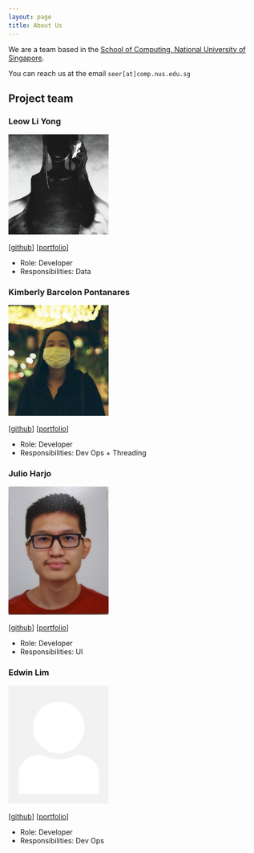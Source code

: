 ```yaml
---
layout: page
title: About Us
---
```


We are a team based in the [School of Computing, National University of Singapore](http://www.comp.nus.edu.sg).

You can reach us at the email `seer[at]comp.nus.edu.sg`

## Project team

### Leow Li Yong

<img src="images/ginloy.png" width="200px">

[[github](http://github.com/ginloy)] [[portfolio](team/ginloy.md)]

* Role: Developer
* Responsibilities: Data

### Kimberly Barcelon Pontanares

<img src="images/kimberlybp.png" width="200px">

[[github](http://github.com/kimberlybp)]
[[portfolio](team/kimberlybp.md)]

* Role: Developer
* Responsibilities: Dev Ops + Threading

### Julio Harjo

<img src="images/junlee1991.png" width="200px">

[[github](https://github.com/junlee1991)]
[[portfolio](team/junlee1991.md)]

* Role: Developer
* Responsibilities: UI

### Edwin Lim

<img src="images/9fc70c892.png" width="200px">

[[github](https://github.com/9fc70c892)]
[[portfolio](team/edwin.md)]

* Role: Developer
* Responsibilities: Dev Ops
